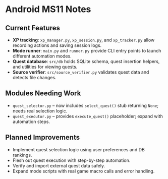 # Android MS11 Notes

## Current Features
- **XP tracking**: `xp_manager.py`, `xp_session.py`, and `xp_tracker.py` allow recording actions and saving session logs.
- **Mode runner**: `main.py` and `runner.py` provide CLI entry points to launch different automation modes.
- **Quest database**: `src/db` holds SQLite schema, quest insertion helpers, and utilities for viewing quests.
- **Source verifier**: `src/source_verifier.py` validates quest data and detects file changes.

## Modules Needing Work
- `quest_selector.py` – now includes `select_quest()` stub returning `None`; needs real selection logic.
- `quest_executor.py` – provides `execute_quest()` placeholder; expand with automation steps.

## Planned Improvements
- Implement quest selection logic using user preferences and DB rankings.
- Flesh out quest execution with step-by-step automation.
- Verify and import external quest data safely.
- Expand mode scripts with real game macro calls and error handling.
